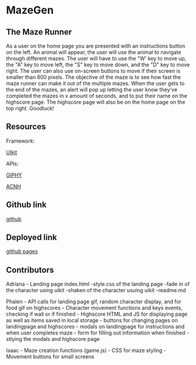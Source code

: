 # MazeGen

## The Maze Runner
As a user on the home page you are presented with an instructions button on the left.
An animal will appear, the user will use the animal to navigate through different mazes.
The user will have to use the "W' key to move up, the "A" key to move left, the "S" key to move down, and the "D" key to move right. The user can also use on-screen buttons to move if their screen is smaller than 800 pixels.
The objective of the maze is to see how fast the maze runner can make it out of the multiple mazes.
When the user gets to the end of the mazes, an alert will pop up letting the user know they've completed the mazes in x amount of seconds, and to put their name on the highscore page.
The highscore page will also be on the home page on the top right.
Goodluck!

## Resources
Framework: 

[UIkit](https://cdn.jsdelivr.net/npm/uikit@3.7.6/dist/css/uikit.min.css)

APIs:

[GIPHY](https://developers.giphy.com/)

[ACNH](https://acnhapi.com/v1/villagers)

## Github link
[github](https://github.com/IsaacJCarnes/MazeGen.git)

## Deployed link
[github pages](https://isaacjcarnes.github.io/MazeGen/)

## Contributors

Adriana - Landing page index.html -style.css of the landing page -fade in of the character using uikit -shaken of the character usuing uikit -readme.md

Phalen  - API calls for landing page gif, random character display, and for food gif on highscores
        - Character movement functions and keys events, checking if wall or if finished
        - Highscore HTML and JS for displaying page as well as items saved in local storage
        - buttons for changing pages on landingpage and highscores
        - modals on landingpage for instructions and when user completes maze
        - form for filling out information when finished
        - stlying the modals and highscore page

Isaac   - Maze creation functions (game.js)
        - CSS for maze styling
        - Movement buttons for small screens


